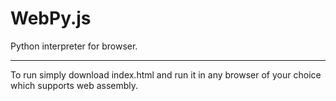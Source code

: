# WebPy.js
Python interpreter for browser.
***
To run simply download index.html and run it in any browser of your choice which supports web assembly.

